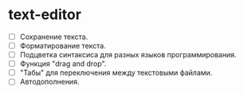 # text-editor
- [ ] Сохранение текста.
- [ ] Форматирование текста.
- [ ] Подцветка синтаксиса для разных языков программирования.
- [ ] Функция "drag and drop".
- [ ] "Табы" для переключения между текстовыми файлами.
- [ ] Автодополнения.
